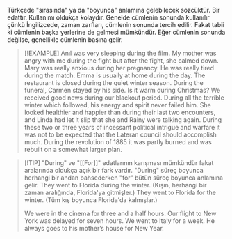 Türkçede "sırasında" ya da "boyunca" anlamına gelebilecek sözcüktür. Bir edattır. Kullanımı oldukça kolaydır. Genelde cümlenin sonunda kullanılır çünkü İngilizcede, zaman zarfları, cümlenin sonunda tercih edilir. Fakat tabii ki cümlenin başka yerlerine de gelmesi mümkündür. Eğer cümlenin sonunda değilse, genellikle cümlenin başına gelir.

> [!EXAMPLE]
> Anıl was very sleeping during the film.
> My mother was angry with me during the fight but after the fight, she calmed down. 
> Mary was really anxious during her pregnancy. 
> He was really tired during the match.
> Emma is usually at home during the day.
> The restaurant is closed during the quiet winter season.
> During the funeral, Carmen stayed by his side.
> Is it warm during Christmas?
> We received good news during our blackout period.
> During all the terrible winter which followed, his energy and spirit never failed him.
> She looked healthier and happier than during their last two encounters, and Linda had let it slip that she and Rainy were talking again.
> During these two or three years of incessant political intrigue and warfare it was not to be expected that the Lateran council should accomplish much.
> During the revolution of 1885 it was partly burned and was rebuilt on a somewhat larger plan.

> [!TIP] "During" ve "[[For]]" edatlarının karışması mümkündür fakat aralarında oldukça açık bir fark vardır. "During" süreç boyunca herhangi bir andan bahsederken "for" bütün süreç boyunca anlamına gelir.
> They went to Florida during the winter. (Kışın, herhangi bir zaman aralığında, Florida'ya gitmişler.)
> They went to Florida for the winter. (Tüm kış boyunca Florida'da kalmışlar.)
> 
> We were in the cinema for three and a half hours.
> Our flight to New York was delayed for seven hours.
> We went to Italy for a week.
> He always goes to his mother’s house for New Year.